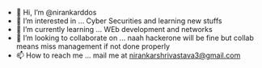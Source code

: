 - 👋 Hi, I’m @nirankarddos
- 👀 I’m interested in ... Cyber Securities and learning new stuffs
- 🌱 I’m currently learning ... WEb development and networks
- 💞️ I’m looking to collaborate on ... naah hackerone will be fine but collab means miss management if not done properly 
- 📫 How to reach me ... mail me at nirankarshrivastava3@gmail.com

<!---
nirankarddos/nirankarddos is a ✨ special ✨ repository because its `README.md` (this file) appears on your GitHub profile.
You can click the Preview link to take a look at your changes.
--->
